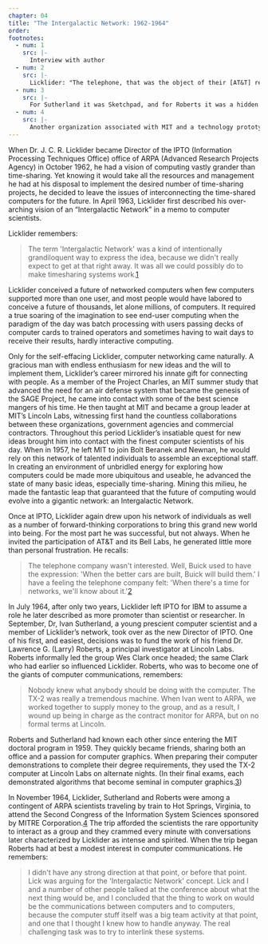 ```yaml
---
chapter: 04
title: "The Intergalactic Network: 1962-1964"
order: 
footnotes:
  - num: 1
    src: |-
      Interview with author
  - num: 2
    src: |- 
      Licklider: "The telephone, that was the object of their [AT&T] research, was a physical system that kind of stopped with the microphone on one end and the earphone on the other."
  - num: 3
    src: |- 
      For Sutherland it was Sketchpad, and for Roberts it was a hidden lines algorithm that was minor to his thesis.
  - num: 4
    src: |-  
      Another organization associated with MIT and a technology prototyping organization doing work for government agencies, especially the Air Force.
---
```


When Dr. J. C. R. Licklider became Director of the IPTO (Information Processing Techniques Office) office of ARPA (Advanced Research Projects Agency) in October 1962, he had a vision of computing vastly grander than time-sharing. Yet knowing it would take all the resources and management he had at his disposal to implement the desired number of time-sharing projects, he decided to leave the issues of interconnecting the time-shared computers for the future. In April 1963, Licklider first described his over-arching vision of an “Intergalactic Network” in a memo to computer scientists.

Licklider remembers:

>The term 'Intergalactic Network' was a kind of intentionally grandiloquent way to express the idea, because we didn't really expect to get at that right away. It was all we could possibly do to make timesharing systems work.<a name="fnloc1" href="#fn1">1</a>

Licklider conceived a future of networked computers when few computers supported more than one user, and most people would have labored to conceive a future of thousands, let alone millions, of computers. It required a true soaring of the imagination to see end-user computing when the paradigm of the day was batch processing with users passing decks of computer cards to trained operators and sometimes having to wait days to receive their results, hardly interactive computing.

Only for the self-effacing Licklider, computer networking came naturally. A gracious man with endless enthusiasm for new ideas and the will to implement them, Licklider’s career mirrored his innate gift for connecting with people. As a member of the Project Charles, an MIT summer study that advanced the need for an air defense system that became the genesis of the SAGE Project, he came into contact with some of the best science mangers of his time. He then taught at MIT and became a group leader at MIT’s Lincoln Labs, witnessing first hand the countless collaborations between these organizations, government agencies and commercial contractors. Throughout this period Licklider’s insatiable quest for new ideas brought him into contact with the finest computer scientists of his day. When in 1957, he left MIT to join Bolt Beranek and Newnan, he would rely on this network of talented individuals to assemble an exceptional staff. In creating an environment of unbridled energy for exploring how computers could be made more ubiquitous and useable, he advanced the state of many basic ideas, especially time-sharing. Mining this milieu, he made the fantastic leap that guaranteed that the future of computing would evolve into a gigantic network: an Intergalactic Network.

Once at IPTO, Licklider again drew upon his network of individuals as well as a number of forward-thinking corporations to bring this grand new world into being. For the most part he was successful, but not always. When he invited the participation of AT&T and its Bell Labs, he generated little more than personal frustration. He recalls:

>The telephone company wasn't interested. Well, Buick used to have the expression: 'When the better cars are built, Buick will build them.' I have a feeling the telephone company felt: 'When there's a time for networks, we'll know about it.'<a name="fnloc2" href="#fn2">2</a>

In July 1964, after only two years, Licklider left IPTO for IBM to assume a role he later described as more promoter than scientist or researcher. In September, Dr, Ivan Sutherland, a young prescient computer scientist and a member of Licklider’s network, took over as the new Director of IPTO. One of his first, and easiest, decisions was to fund the work of his friend Dr. Lawrence G. (Larry) Roberts, a principal investigator at Lincoln Labs. Roberts informally led the group Wes Clark once headed; the same Clark who had earlier so influenced Licklider. Roberts, who was to become one of the giants of computer communications, remembers:

>Nobody knew what anybody should be doing with the computer. The TX-2 was really a tremendous machine. When Ivan went to ARPA, we worked together to supply money to the group, and as a result, I wound up being in charge as the contract monitor for ARPA, but on no formal terms at Lincoln.

Roberts and Sutherland had known each other since entering the MIT doctoral program in 1959. They quickly became friends, sharing both an office and a passion for computer graphics. When preparing their computer demonstrations to complete their degree requirements, they used the TX-2 computer at Lincoln Labs on alternate nights. (In their final exams, each demonstrated algorithms that become seminal in computer graphics.<a name="fnloc3" href="#fn3">3</a>)

In November 1964, Licklider, Sutherland and Roberts were among a contingent of ARPA scientists traveling by train to Hot Springs, Virginia, to attend the Second Congress of the Information System Sciences sponsored by MITRE Corporation.<a name="fnloc4" href="#fn4">4</a> The trip afforded the scientists the rare opportunity to interact as a group and they crammed every minute with conversations later characterized by Licklider as intense and spirited. When the trip began Roberts had at best a modest interest in computer communications. He remembers:

>I didn't have any strong direction at that point, or before that point. Lick was arguing for the 'Intergalactic Network' concept. Lick and I and a number of other people talked at the conference about what the next thing would be, and I concluded that the thing to work on would be the communications between computers and to computers, because the computer stuff itself was a big team activity at that point, and one that I thought I knew how to handle anyway. The real challenging task was to try to interlink these systems.
